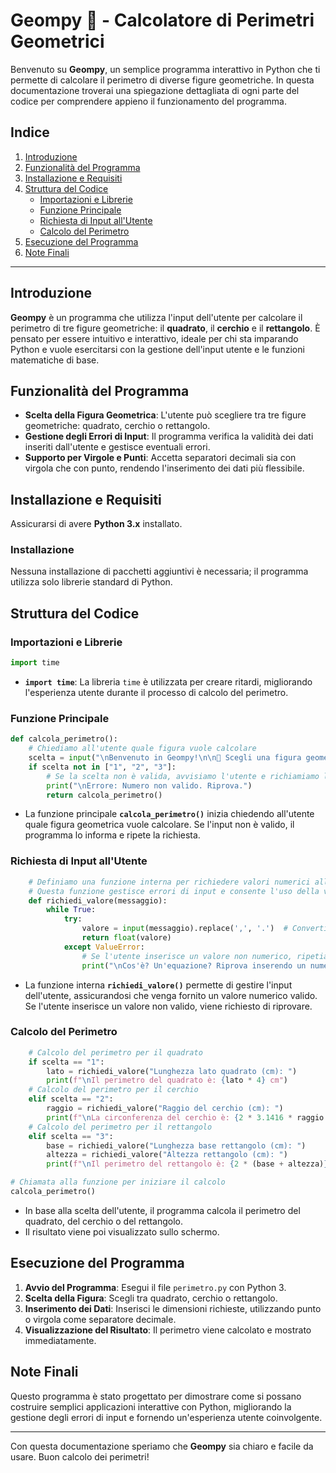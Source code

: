 # Geompy 📐 - Calcolatore di Perimetri Geometrici

Benvenuto su **Geompy**, un semplice programma interattivo in Python che ti permette di calcolare il perimetro di diverse figure geometriche. In questa documentazione troverai una spiegazione dettagliata di ogni parte del codice per comprendere appieno il funzionamento del programma.

## Indice

1. [Introduzione](#introduzione)
2. [Funzionalità del Programma](#funzionalità-del-programma)
3. [Installazione e Requisiti](#installazione-e-requisiti)
4. [Struttura del Codice](#struttura-del-codice)
   - [Importazioni e Librerie](#importazioni-e-librerie)
   - [Funzione Principale](#funzione-principale)
   - [Richiesta di Input all'Utente](#richiesta-di-input-allutente)
   - [Calcolo del Perimetro](#calcolo-del-perimetro)
5. [Esecuzione del Programma](#esecuzione-del-programma)
6. [Note Finali](#note-finali)

---

## Introduzione

**Geompy** è un programma che utilizza l'input dell'utente per calcolare il perimetro di tre figure geometriche: il **quadrato**, il **cerchio** e il **rettangolo**. È pensato per essere intuitivo e interattivo, ideale per chi sta imparando Python e vuole esercitarsi con la gestione dell'input utente e le funzioni matematiche di base.

## Funzionalità del Programma

- **Scelta della Figura Geometrica**: L'utente può scegliere tra tre figure geometriche: quadrato, cerchio o rettangolo.
- **Gestione degli Errori di Input**: Il programma verifica la validità dei dati inseriti dall'utente e gestisce eventuali errori.
- **Supporto per Virgole e Punti**: Accetta separatori decimali sia con virgola che con punto, rendendo l'inserimento dei dati più flessibile.

## Installazione e Requisiti

Assicurarsi di avere **Python 3.x** installato.

### Installazione

Nessuna installazione di pacchetti aggiuntivi è necessaria; il programma utilizza solo librerie standard di Python.

## Struttura del Codice

### Importazioni e Librerie

```python
import time
```
- **`import time`**: La libreria `time` è utilizzata per creare ritardi, migliorando l'esperienza utente durante il processo di calcolo del perimetro.

### Funzione Principale

```python
def calcola_perimetro():
    # Chiediamo all'utente quale figura vuole calcolare
    scelta = input("\nBenvenuto in Geompy!\n\n📐 Scegli una figura geometrica per calcolare il perimetro:\n1. Quadrato\n2. Cerchio\n3. Rettangolo\n\nInserisci il numero della figura che desideri (1-3): ")
    if scelta not in ["1", "2", "3"]:
        # Se la scelta non è valida, avvisiamo l'utente e richiamiamo la funzione per riprovare
        print("\nErrore: Numero non valido. Riprova.")
        return calcola_perimetro()
```
- La funzione principale **`calcola_perimetro()`** inizia chiedendo all'utente quale figura geometrica vuole calcolare. Se l'input non è valido, il programma lo informa e ripete la richiesta.

### Richiesta di Input all'Utente

```python
    # Definiamo una funzione interna per richiedere valori numerici all'utente
    # Questa funzione gestisce errori di input e consente l'uso della virgola come decimale
    def richiedi_valore(messaggio):
        while True:
            try:
                valore = input(messaggio).replace(',', '.')  # Convertiamo la virgola in punto per accettare entrambi
                return float(valore)
            except ValueError:
                # Se l'utente inserisce un valore non numerico, ripetiamo la richiesta
                print("\nCos'è? Un'equazione? Riprova inserendo un numero.")
```
- La funzione interna **`richiedi_valore()`** permette di gestire l'input dell'utente, assicurandosi che venga fornito un valore numerico valido. Se l'utente inserisce un valore non valido, viene richiesto di riprovare.

### Calcolo del Perimetro

```python
    # Calcolo del perimetro per il quadrato
    if scelta == "1":
        lato = richiedi_valore("Lunghezza lato quadrato (cm): ")
        print(f"\nIl perimetro del quadrato è: {lato * 4} cm")
    # Calcolo del perimetro per il cerchio
    elif scelta == "2":
        raggio = richiedi_valore("Raggio del cerchio (cm): ")
        print(f"\nLa circonferenza del cerchio è: {2 * 3.1416 * raggio:.2f} cm")
    # Calcolo del perimetro per il rettangolo
    elif scelta == "3":
        base = richiedi_valore("Lunghezza base rettangolo (cm): ")
        altezza = richiedi_valore("Altezza rettangolo (cm): ")
        print(f"\nIl perimetro del rettangolo è: {2 * (base + altezza)} cm")

# Chiamata alla funzione per iniziare il calcolo
calcola_perimetro()
```
- In base alla scelta dell'utente, il programma calcola il perimetro del quadrato, del cerchio o del rettangolo.
- Il risultato viene poi visualizzato sullo schermo.

## Esecuzione del Programma

1. **Avvio del Programma**: Esegui il file `perimetro.py` con Python 3.
2. **Scelta della Figura**: Scegli tra quadrato, cerchio o rettangolo.
3. **Inserimento dei Dati**: Inserisci le dimensioni richieste, utilizzando punto o virgola come separatore decimale.
4. **Visualizzazione del Risultato**: Il perimetro viene calcolato e mostrato immediatamente.

## Note Finali

Questo programma è stato progettato per dimostrare come si possano costruire semplici applicazioni interattive con Python, migliorando la gestione degli errori di input e fornendo un'esperienza utente coinvolgente.

---

Con questa documentazione speriamo che **Geompy** sia chiaro e facile da usare. Buon calcolo dei perimetri!


